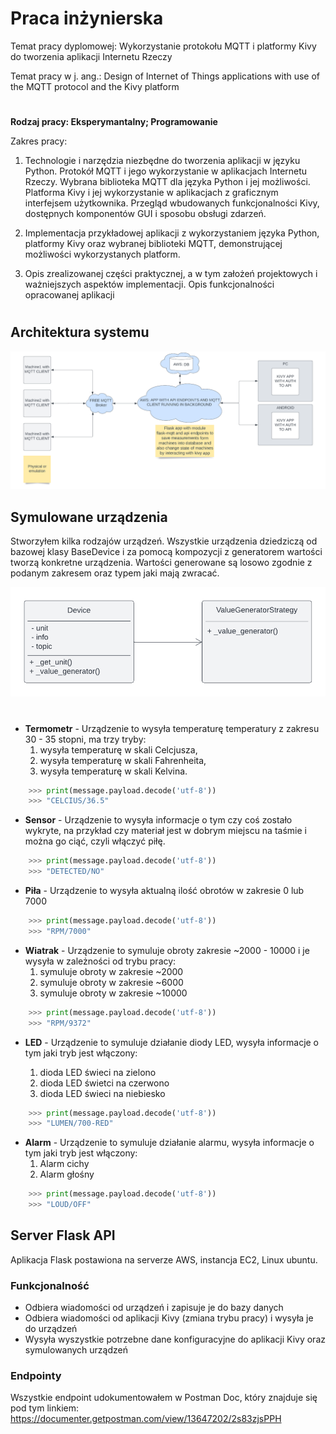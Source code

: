 # Praca inżynierska

Temat pracy dyplomowej: Wykorzystanie protokołu MQTT i platformy Kivy do tworzenia
aplikacji Internetu Rzeczy

Temat pracy w j. ang.: Design of Internet of Things applications with use of the MQTT
protocol and the Kivy platform

#

**Rodzaj pracy: Eksperymantalny; Programowanie**

Zakres pracy:
1. Technologie i narzędzia niezbędne do tworzenia aplikacji w języku Python.
Protokół MQTT i jego wykorzystanie w aplikacjach Internetu Rzeczy. Wybrana
biblioteka MQTT dla języka Python i jej możliwości. Platforma Kivy i jej wykorzystanie
w aplikacjach z graficznym interfejsem użytkownika. Przegląd wbudowanych
funkcjonalności Kivy, dostępnych komponentów GUI i sposobu obsługi zdarzeń.

2. Implementacja przykładowej aplikacji z wykorzystaniem języka Python, platformy Kivy
oraz wybranej biblioteki MQTT, demonstrującej możliwości wykorzystanych platform.

3. Opis zrealizowanej części praktycznej, a w tym założeń projektowych i ważniejszych
aspektów implementacji. Opis funkcjonalności opracowanej aplikacji

#

## Architektura systemu

![](https://raw.githubusercontent.com/jpkrajewski/praca-inzynierska/main/docs/projekt.png)

## Symulowane urządzenia
Stworzyłem kilka rodzajów urządzeń. Wszystkie urządzenia dziedziczą od bazowej klasy BaseDevice i za pomocą kompozycji z generatorem wartości tworzą konkretne urządzenia. Wartości generowane są losowo zgodnie z podanym zakresem oraz typem jaki mają zwracać.

![](https://raw.githubusercontent.com/jpkrajewski/praca-inzynierska/main/docs/uml%20device.png)
#
* **Termometr** - Urządzenie to wysyła temperaturę temperatury z zakresu 30 - 35 stopni, ma trzy tryby:
    1. wysyła temperaturę w skali Celcjusza, 
    2. wysyła temperaturę w skali Fahrenheita, 
    3. wysyła temperaturę w skali Kelvina.
```python
    >>> print(message.payload.decode('utf-8')) 
    >>> "CELCIUS/36.5"
```
* **Sensor** - Urządzenie to wysyła informacje o tym czy coś zostało wykryte, na przykład czy materiał jest w dobrym miejscu na taśmie i można go ciąć, czyli włączyć piłę.
```python
    >>> print(message.payload.decode('utf-8')) 
    >>> "DETECTED/NO"
```
* **Piła** - Urządzenie to wysyła aktualną ilość obrotów w zakresie 0 lub 7000
```python
    >>> print(message.payload.decode('utf-8')) 
    >>> "RPM/7000"
```
* **Wiatrak** - Urządzenie to symuluje obroty zakresie ~2000 - 10000 i je wysyła w zależności od trybu pracy:
    1. symuluje obroty w zakresie ~2000 
    2. symuluje obroty w zakresie ~6000 
    3. symuluje obroty w zakresie ~10000
```python
    >>> print(message.payload.decode('utf-8')) 
    >>> "RPM/9372"
```
* **LED** - Urządzenie to symuluje działanie diody LED, wysyła informacje o tym jaki tryb jest włączony:

    1. dioda LED świeci na zielono
    2. dioda LED świetci na czerwono
    3. dioda LED świeci na niebiesko
```python
    >>> print(message.payload.decode('utf-8')) 
    >>> "LUMEN/700-RED"
```
* **Alarm** - Urządzenie to symuluje działanie alarmu, wysyła informacje o tym jaki tryb jest włączony:
    1. Alarm cichy
    2. Alarm głośny
```python
    >>> print(message.payload.decode('utf-8')) 
    >>> "LOUD/OFF"
```
## Server Flask API
Aplikacja Flask postawiona na serverze AWS, instancja EC2, Linux ubuntu.
### Funkcjonalność
* Odbiera wiadomości od urządzeń i zapisuje je do bazy danych
* Odbiera wiadomości od aplikacji Kivy (zmiana trybu pracy) i wysyła je do urządzeń
* Wysyła wyszystkie potrzebne dane konfiguracyjne do aplikacji Kivy oraz symulowanych urządzeń

### Endpointy
Wszystkie endpoint udokumentowałem w Postman Doc, który znajduje się pod tym linkiem:
<br>
https://documenter.getpostman.com/view/13647202/2s83zjsPPH
